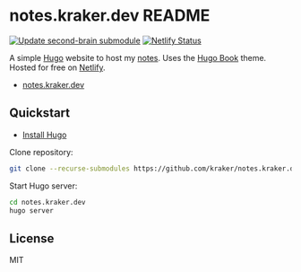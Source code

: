 # notes.kraker.dev README

[![Update second-brain submodule](https://github.com/kraker/notes.kraker.dev/actions/workflows/main.yml/badge.svg)](https://github.com/kraker/notes.kraker.dev/actions/workflows/main.yml) 
[![Netlify Status](https://api.netlify.com/api/v1/badges/7fccd6b3-7840-40ec-b880-7c8e5c897737/deploy-status)](https://app.netlify.com/sites/chic-druid-14e053/deploys)

A simple [Hugo](https://gohugo.io/) website to host my
[notes](https://github.com/kraker/second-brain). Uses the
[Hugo Book](https://github.com/alex-shpak/hugo-book) theme. Hosted for free
on [Netlify](https://www.netlify.com/).

* [notes.kraker.dev](https://notes.kraker.dev)

## Quickstart

* [Install Hugo](https://gohugo.io/installation/)

Clone repository:

```bash
git clone --recurse-submodules https://github.com/kraker/notes.kraker.dev.git
```

Start Hugo server:

```bash
cd notes.kraker.dev
hugo server
```

## License

MIT

